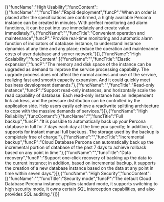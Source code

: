 [{"funcName":"High Usability","funcContent":[{"funcName":"","funcTitle":"Rapid deployment","funcP":"When an order is placed after the specifications are confirmed, a highly available Percona instance can be created in minutes. With perfect monitoring and alarm functions, it can be put into use immediately and create value immediately."},{"funcName":"","funcTitle":"Convenient operation and maintenance","funcP":"Provide real-time monitoring and automatic alarm function of indicators of database instance, to understand instance dynamics at any time and any place; reduce the operation and maintenance costs of user database and server network."}]},{"funcName":"High Scalability","funcContent":[{"funcName":"","funcTitle":"Elastic expansion","funcP":"The memory and disk space of the instance can be upgraded as demand to improve the service processing capability. The upgrade process does not affect the normal access and use of the service, realizing fast and smooth capacity expansion. And it could quickly meet business development demands."},{"funcName":"","funcTitle":"Read-only instance","funcP":"Support read-only instances, and horizontally scale the read capability of database. Each read-only instance has an independent link address, and the pressure distribution can be controlled by the application side. Help users easily achieve a read/write splitting architecture to cope with the massive demands of services."}]},{"funcName":"High Reliability","funcContent":[{"funcName":"","funcTitle":"Full backup","funcP":"It is possible to automatically back up your Percona database in full for 7 days each day at the time you specify; In addition, it supports for instant manual full backups. The storage used by the backup is completely free of charge."},{"funcName":"","funcTitle":"Incremental backup","funcP":"Cloud Database Percona can automatically back up the incremental portion of database of the past 7 days to achieve rollback based on any point in time."},{"funcName":"","funcTitle":"Data recovery","funcP":"Support one-click recovery of backing up the data to the current instance; in addition, based on incremental backup, it supports the creation of a new database instance based on the data at any point in time within seven days."}]},{"funcName":"High Security","funcContent":[{"funcName":"","funcTitle":"Security mode","funcP":"The default Cloud Database Percona instance applies standard mode, it supports switching to high security mode, it owns certain SQL interception capabilities, and also provides SQL auditing."}]}]